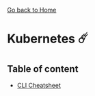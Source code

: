 [Go back to Home](https://github.com/fabien-renaud/notes)

# Kubernetes ️️☄️

## Table of content

- [CLI Cheatsheet](https://github.com/fabien-renaud/notes/blob/master/kubernetes/cli-cheatsheet.md)
